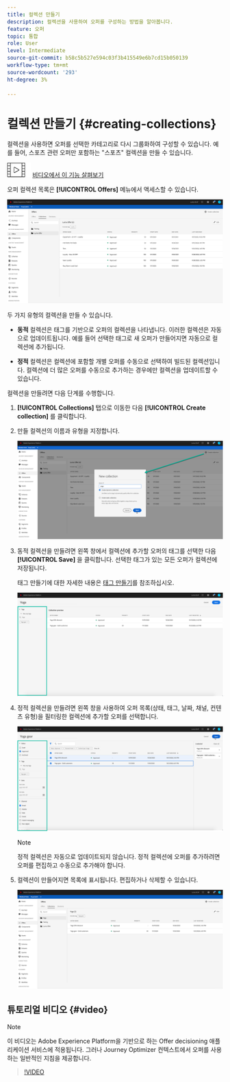 ```yaml
---
title: 컬렉션 만들기
description: 컬렉션을 사용하여 오퍼를 구성하는 방법을 알아봅니다.
feature: 오퍼
topic: 통합
role: User
level: Intermediate
source-git-commit: b58c5b527e594c03f3b415549e6b7cd15b050139
workflow-type: tm+mt
source-wordcount: '293'
ht-degree: 3%

---
```


# 컬렉션 만들기 {#creating-collections}

컬렉션을 사용하면 오퍼를 선택한 카테고리로 다시 그룹화하여 구성할 수 있습니다. 예를 들어, 스포츠 관련 오퍼만 포함하는 &quot;스포츠&quot; 컬렉션을 만들 수 있습니다.

![](../../assets/do-not-localize/how-to-video.png) [비디오에서 이 기능 살펴보기](#video)

오퍼 컬렉션 목록은 **[!UICONTROL Offers]** 메뉴에서 액세스할 수 있습니다.

![](../../assets/collections_list.png)

두 가지 유형의 컬렉션을 만들 수 있습니다.

* **동적** 컬렉션은 태그를 기반으로 오퍼의 컬렉션을 나타냅니다. 이러한 컬렉션은 자동으로 업데이트됩니다. 예를 들어 선택한 태그로 새 오퍼가 만들어지면 자동으로 컬렉션에 추가됩니다.

* **정적** 컬렉션은 컬렉션에 포함할 개별 오퍼를 수동으로 선택하여 빌드된 컬렉션입니다. 컬렉션에 더 많은 오퍼를 수동으로 추가하는 경우에만 컬렉션을 업데이트할 수 있습니다.

컬렉션을 만들려면 다음 단계를 수행합니다.

1. **[!UICONTROL Collections]** 탭으로 이동한 다음 **[!UICONTROL Create collection]** 를 클릭합니다.

1. 만들 컬렉션의 이름과 유형을 지정합니다.

   ![](../../assets/collection_create.png)

1. 동적 컬렉션을 만들려면 왼쪽 창에서 컬렉션에 추가할 오퍼의 태그를 선택한 다음 **[!UICONTROL Save]** 을 클릭합니다. 선택한 태그가 있는 모든 오퍼가 컬렉션에 저장됩니다.

   태그 만들기에 대한 자세한 내용은 [태그 만들기](../offer-library/creating-tags.md)를 참조하십시오.

   ![](../../assets/dynamic_collection.png)

1. 정적 컬렉션을 만들려면 왼쪽 창을 사용하여 오퍼 목록(상태, 태그, 날짜, 채널, 컨텐츠 유형)을 필터링한 컬렉션에 추가할 오퍼를 선택합니다.

   ![](../../assets/static_collection.png)

   >[!NOTE]
   >
   >정적 컬렉션은 자동으로 업데이트되지 않습니다. 정적 컬렉션에 오퍼를 추가하려면 오퍼를 편집하고 수동으로 추가해야 합니다.

1. 컬렉션이 만들어지면 목록에 표시됩니다. 편집하거나 삭제할 수 있습니다.

   ![](../../assets/collection_created.png)

## 튜토리얼 비디오 {#video}

>[!NOTE]
>
>이 비디오는 Adobe Experience Platform을 기반으로 하는 Offer decisioning 애플리케이션 서비스에 적용됩니다. 그러나 Journey Optimizer 컨텍스트에서 오퍼를 사용하는 일반적인 지침을 제공합니다.

>[!VIDEO](https://video.tv.adobe.com/v/329376?quality=12)
